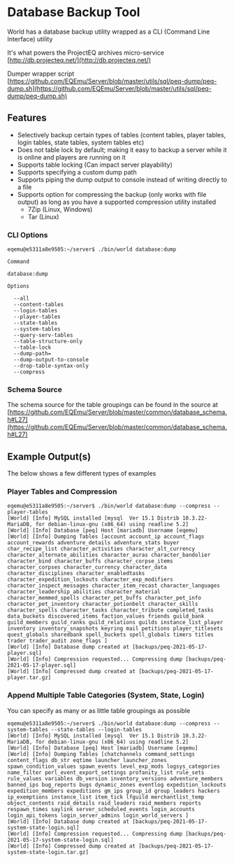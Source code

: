 # Database Backup Tool

World has a database backup utility wrapped as a CLI (Command Line Interface) utility

It's what powers the ProjectEQ archives micro-service [http://db.projecteq.net/](http://db.projecteq.net/) 

Dumper wrapper script [https://github.com/EQEmu/Server/blob/master/utils/sql/peq-dump/peq-dump.sh](https://github.com/EQEmu/Server/blob/master/utils/sql/peq-dump/peq-dump.sh) 

## Features

* Selectively backup certain types of tables (content tables, player tables, login tables, state tables, system tables etc)
* Does not table lock by default; making it easy to backup a server while it is online and players are running on it
* Supports table locking (Can impact server playability)
* Supports specifying a custom dump path
* Supports piping the dump output to console instead of writing directly to a file
* Supports option for compressing the backup (only works with file output) as long as you have a supported compression utility installed
  * 7Zip (Linux, Windows)
  * Tar (Linux)

### CLI Options

```text
eqemu@e5311a8e9505:~/server$ ./bin/world database:dump

Command

database:dump

Options

  --all
  --content-tables
  --login-tables
  --player-tables
  --state-tables
  --system-tables
  --query-serv-tables
  --table-structure-only
  --table-lock
  --dump-path=
  --dump-output-to-console
  --drop-table-syntax-only
  --compress
```

### Schema Source

The schema source for the table groupings can be found in the source at [https://github.com/EQEmu/Server/blob/master/common/database_schema.h#L27](https://github.com/EQEmu/Server/blob/master/common/database_schema.h#L27) 

## Example Output(s)

The below shows a few different types of examples

### Player Tables and Compression

```text
eqemu@e5311a8e9505:~/server$ ./bin/world database:dump --compress --player-tables
[World] [Info] MySQL installed [mysql  Ver 15.1 Distrib 10.3.22-MariaDB, for debian-linux-gnu (x86_64) using readline 5.2]
[World] [Info] Database [peq] Host [mariadb] Username [eqemu]
[World] [Info] Dumping Tables [account account_ip account_flags account_rewards adventure_details adventure_stats buyer char_recipe_list character_activities character_alt_currency character_alternate_abilities character_auras character_bandolier character_bind character_buffs character_corpse_items character_corpses character_currency character_data character_disciplines character_enabledtasks character_expedition_lockouts character_exp_modifiers character_inspect_messages character_item_recast character_languages character_leadership_abilities character_material character_memmed_spells character_pet_buffs character_pet_info character_pet_inventory character_potionbelt character_skills character_spells character_tasks character_tribute completed_tasks data_buckets discovered_items faction_values friends guild_bank guild_members guild_ranks guild_relations guilds instance_list_player inventory inventory_snapshots keyring mail petitions player_titlesets quest_globals sharedbank spell_buckets spell_globals timers titles trader trader_audit zone_flags ]
[World] [Info] Database dump created at [backups/peq-2021-05-17-player.sql]
[World] [Info] Compression requested... Compressing dump [backups/peq-2021-05-17-player.sql]
[World] [Info] Compressed dump created at [backups/peq-2021-05-17-player.tar.gz]
```

### Append Multiple Table Categories (System, State, Login)

You can specify as many or as little table groupings as possible

```text
eqemu@e5311a8e9505:~/server$ ./bin/world database:dump --compress --system-tables --state-tables --login-tables
[World] [Info] MySQL installed [mysql  Ver 15.1 Distrib 10.3.22-MariaDB, for debian-linux-gnu (x86_64) using readline 5.2]
[World] [Info] Database [peq] Host [mariadb] Username [eqemu]
[World] [Info] Dumping Tables [chatchannels command_settings content_flags db_str eqtime launcher launcher_zones spawn_condition_values spawn_events level_exp_mods logsys_categories name_filter perl_event_export_settings profanity_list rule_sets rule_values variables db_version inventory_versions adventure_members banned_ips bug_reports bugs dynamic_zones eventlog expedition_lockouts expedition_members expeditions gm_ips group_id group_leaders hackers ip_exemptions instance_list item_tick lfguild merchantlist_temp object_contents raid_details raid_leaders raid_members reports respawn_times saylink server_scheduled_events login_accounts login_api_tokens login_server_admins login_world_servers ]
[World] [Info] Database dump created at [backups/peq-2021-05-17-system-state-login.sql]
[World] [Info] Compression requested... Compressing dump [backups/peq-2021-05-17-system-state-login.sql]
[World] [Info] Compressed dump created at [backups/peq-2021-05-17-system-state-login.tar.gz]
```

